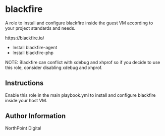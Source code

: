 # blackfire

A role to install and configure blackfire inside the guest VM according to your project standards and needs.

https://blackfire.io/

* Install blackfire-agent
* Install blackfire-php

NOTE: Blackfire can conflict with xdebug and xhprof so if you decide to use this role, consider disabling xdebug and xhprof.

## Instructions

Enable this role in the main playbook.yml to install and configure blackfire inside your host VM.

## Author Information

NorthPoint Digital

